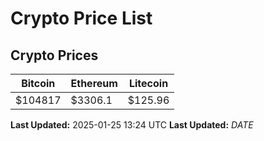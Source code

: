 # Crypto Price List

## Crypto Prices
| Bitcoin | Ethereum | Litecoin |
| ------- | -------- | -------- |
| $104817 | $3306.1 | $125.96 |
**Last Updated:** 2025-01-25 13:24 UTC
**Last Updated:** $DATE$
